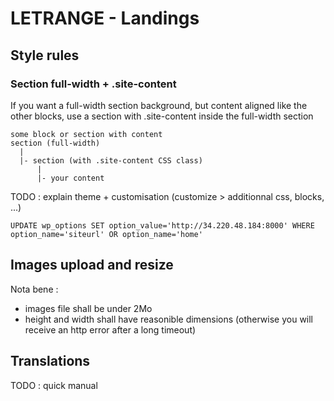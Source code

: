 # LETRANGE - Landings


## Style rules

### Section full-width + .site-content

If you want a full-width section background, but content aligned like the other blocks, use a section with .site-content inside the full-width section 
```
some block or section with content
section (full-width)
  |
  |- section (with .site-content CSS class)
      |
      |- your content
```

TODO : explain theme + customisation (customize > additionnal css, blocks, ...)

```
UPDATE wp_options SET option_value='http://34.220.48.184:8000' WHERE option_name='siteurl' OR option_name='home'
```

## Images upload and resize
Nota bene : 
- images file shall be under 2Mo
- height and width shall have reasonible dimensions (otherwise you will receive an http error after a long timeout)


## Translations
TODO : quick manual

